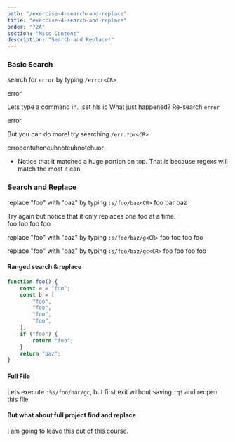 ```yaml
---
path: "/exercise-4-search-and-replace"
title: "exercise-4-search-and-replace"
order: "72A"
section: "Misc Content"
description: "Search and Replace!"
---
```


### Basic Search
search for `error` by typing `/error<CR>`

error

Lets type a command in.  :set hls ic
What just happened?
Re-search `error`

error

But you can do more! try searching `/err.*or<CR>`

errooentuhoneuhnoteuhnotehuor

* Notice that it matched a huge portion on top.  That is because regexs will
  match the most it can.

### Search and Replace
replace "foo" with "baz" by typing `:s/foo/baz<CR>`
foo bar baz

Try again but notice that it only replaces one foo at a time.  
foo foo foo foo

replace "foo" with "baz" by typing `:s/foo/baz/g<CR>`
foo foo foo foo

replace "foo" with "baz" by typing `:s/foo/baz/gc<CR>`
foo foo foo foo


#### Ranged search & replace

```typescript
function foo() {
    const a = "foo";
    const b = [
        "foo",
        "foo",
        "foo",
        "foo",
    ];
    if ("foo") {
        return "foo";
    }
    return "baz";
}
```
#### Full File
Lets execute `:%s/foo/bar/gc`, but first exit without saving `:q!` and reopen
this file

#### But what about full project find and replace
I am going to leave this out of this course.  

